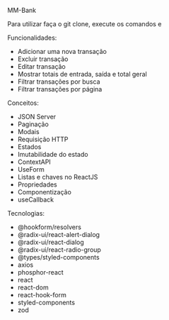 MM-Bank

Para utilizar faça o git clone, execute os comandos <yarn dev> e <yarn dev:server>

Funcionalidades:

- Adicionar uma nova transação
- Excluir transação
- Editar transação
- Mostrar totais de entrada, saída e total geral
- Filtrar transações por busca
- Filtrar transações por página

Conceitos:

- JSON Server
- Paginação
- Modais
- Requisição HTTP
- Estados
- Imutabilidade do estado
- ContextAPI
- UseForm
- Listas e chaves no ReactJS
- Propriedades
- Componentização
- useCallback

Tecnologias:

- @hookform/resolvers
- @radix-ui/react-alert-dialog
- @radix-ui/react-dialog
- @radix-ui/react-radio-group
- @types/styled-components
- axios
- phosphor-react
- react
- react-dom
- react-hook-form
- styled-components
- zod